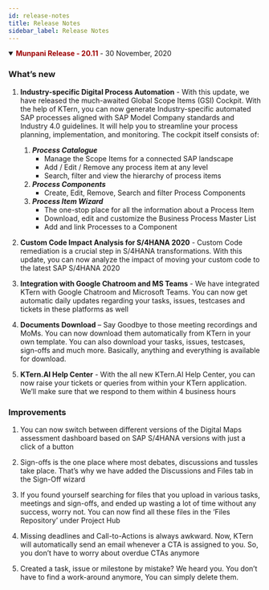 ```yaml
---
id: release-notes
title: Release Notes
sidebar_label: Release Notes
---
```


<details open>
<summary>
<span style="color:#9d0102">
    <b>Munpani Release - 20.11</b>
</span> - 
30 November, 2020
</summary>

### What’s new

1. <b>Industry-specific Digital Process Automation</b> - With this update, we have released the much-awaited Global Scope Items (GSI) Cockpit. With the help of KTern, you can now generate Industry-specific automated SAP processes aligned with SAP Model Company standards and Industry 4.0 guidelines. It will help you to streamline your process planning, implementation, and monitoring. The cockpit itself consists of:

   1. <b><i>Process Catalogue</i></b>
      -  Manage the Scope Items for a connected SAP landscape
      -  Add / Edit / Remove any process item at any level
      -  Search, filter and view the hierarchy of process items
   2. <b><i>Process Components</i></b>
      -  Create, Edit, Remove, Search and filter Process Components
   3. <b><i>Process Item Wizard</i></b>
      -  The one-stop place for all the information about a Process Item
      -  Download, edit and customize the Business Process Master List
      -  Add and link Processes to a Component

2. <b>Custom Code Impact Analysis for S/4HANA 2020</b> - Custom Code remediation is a crucial step in S/4HANA transformations. With this update, you can now analyze the impact of moving your custom code to the latest SAP S/4HANA 2020

3. <b>Integration with Google Chatroom and MS Teams</b> - We have integrated KTern with Google Chatroom and Microsoft Teams. You can now get automatic daily updates regarding your tasks, issues, testcases and tickets in these platforms as well

4. <b>Documents Download</b> – Say Goodbye to those meeting recordings and MoMs. You can now download them automatically from KTern in your own template. You can also download your tasks, issues, testcases, sign-offs and much more. Basically, anything and everything is available for download.

5. <b>KTern.AI Help Center</b> - With the all new KTern.AI Help Center, you can now raise your tickets or queries from within your KTern application. We’ll make sure that we respond to them within 4 business hours

### Improvements

1. You can now switch between different versions of the Digital Maps assessment dashboard based on SAP S/4HANA versions with just a click of a button

2. Sign-offs is the one place where most debates, discussions and tussles take place. That’s why we have added the Discussions and Files tab in the Sign-Off wizard

3. If you found yourself searching for files that you upload in various tasks, meetings and sign-offs, and ended up wasting a lot of time without any success, worry not. You can now find all these files in the ‘Files Repository’ under Project Hub

4. Missing deadlines and Call-to-Actions is always awkward. Now, KTern will automatically send an email whenever a CTA is assigned to you. So, you don’t have to worry about overdue CTAs anymore

5. Created a task, issue or milestone by mistake? We heard you. You don’t have to find a work-around anymore, You can simply delete them.

</details>
